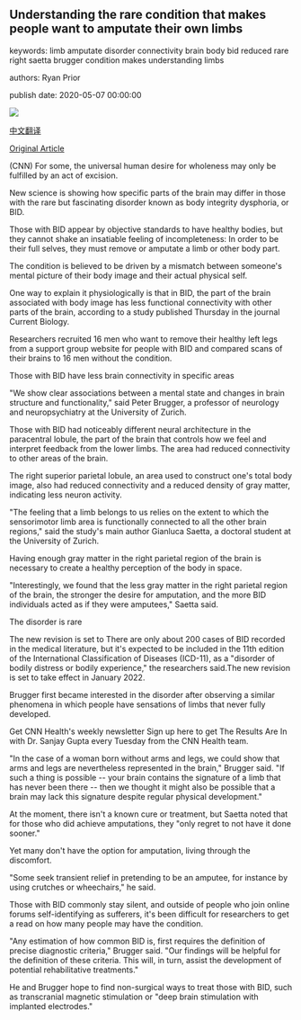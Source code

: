 ## Understanding the rare condition that makes people want to amputate their own limbs

keywords: limb amputate disorder connectivity brain body bid reduced rare right saetta brugger condition makes understanding limbs

authors: Ryan Prior

publish date: 2020-05-07 00:00:00

![](https://cdn.cnn.com/cnnnext/dam/assets/200506154919-body-integrity-dysphoria-super-tease.jpg)

[中文翻译](Understanding%20the%20rare%20condition%20that%20makes%20people%20want%20to%20amputate%20their%20own%20limbs_zh.md)

[Original Article](https://edition.cnn.com/2020/05/07/health/body-integrity-dysphoria-wellness/index.html)

(CNN) For some, the universal human desire for wholeness may only be fulfilled by an act of excision.

New science is showing how specific parts of the brain may differ in those with the rare but fascinating disorder known as body integrity dysphoria, or BID.

Those with BID appear by objective standards to have healthy bodies, but they cannot shake an insatiable feeling of incompleteness: In order to be their full selves, they must remove or amputate a limb or other body part.

The condition is believed to be driven by a mismatch between someone's mental picture of their body image and their actual physical self.

One way to explain it physiologically is that in BID, the part of the brain associated with body image has less functional connectivity with other parts of the brain, according to a study published Thursday in the journal Current Biology.

Researchers recruited 16 men who want to remove their healthy left legs from a support group website for people with BID and compared scans of their brains to 16 men without the condition.

Those with BID have less brain connectivity in specific areas

"We show clear associations between a mental state and changes in brain structure and functionality," said Peter Brugger, a professor of neurology and neuropsychiatry at the University of Zurich.

Those with BID had noticeably different neural architecture in the paracentral lobule, the part of the brain that controls how we feel and interpret feedback from the lower limbs. The area had reduced connectivity to other areas of the brain.

The right superior parietal lobule, an area used to construct one's total body image, also had reduced connectivity and a reduced density of gray matter, indicating less neuron activity.

"The feeling that a limb belongs to us relies on the extent to which the sensorimotor limb area is functionally connected to all the other brain regions," said the study's main author Gianluca Saetta, a doctoral student at the University of Zurich.

Having enough gray matter in the right parietal region of the brain is necessary to create a healthy perception of the body in space.

"Interestingly, we found that the less gray matter in the right parietal region of the brain, the stronger the desire for amputation, and the more BID individuals acted as if they were amputees," Saetta said.

The disorder is rare

The new revision is set to There are only about 200 cases of BID recorded in the medical literature, but it's expected to be included in the 11th edition of the International Classification of Diseases (ICD-11), as a "disorder of bodily distress or bodily experience," the researchers said.The new revision is set to take effect in January 2022.

Brugger first became interested in the disorder after observing a similar phenomena in which people have sensations of limbs that never fully developed.

Get CNN Health's weekly newsletter Sign up here to get The Results Are In with Dr. Sanjay Gupta every Tuesday from the CNN Health team.

"In the case of a woman born without arms and legs, we could show that arms and legs are nevertheless represented in the brain," Brugger said. "If such a thing is possible -- your brain contains the signature of a limb that has never been there -- then we thought it might also be possible that a brain may lack this signature despite regular physical development."

At the moment, there isn't a known cure or treatment, but Saetta noted that for those who did achieve amputations, they "only regret to not have it done sooner."

Yet many don't have the option for amputation, living through the discomfort.

"Some seek transient relief in pretending to be an amputee, for instance by using crutches or wheechairs," he said.

Those with BID commonly stay silent, and outside of people who join online forums self-identifying as sufferers, it's been difficult for researchers to get a read on how many people may have the condition.

"Any estimation of how common BID is, first requires the definition of precise diagnostic criteria," Brugger said. "Our findings will be helpful for the definition of these criteria. This will, in turn, assist the development of potential rehabilitative treatments."

He and Brugger hope to find non-surgical ways to treat those with BID, such as transcranial magnetic stimulation or "deep brain stimulation with implanted electrodes."